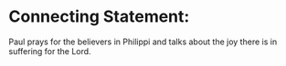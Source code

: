 # Connecting Statement:

Paul prays for the believers in Philippi and talks about the joy there is in suffering for the Lord.